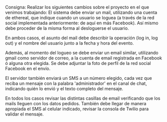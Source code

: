 Consigna:
Realizar los siguientes cambios sobre el proyecto en el que venimos trabajando:
El sistema debe enviar un mail, utilizando una cuenta de ethereal, que indique cuando un usuario se loguea (a través de la red social implementada anteriormente: de
aquí en más Facebook). Así mismo debe proceder de la misma forma al desloguerse el usuario. 

En ambos casos, el asunto del mail debe describir la operación (log in, log out) y el nombre del usuario junto a la fecha y hora del evento.

Además, al momento del logueo se debe enviar un email similar, utilizando gmail como servidor de correo, a la cuenta de email registrada en Facebook ó alguna otra elegida. Se debe adjuntar la foto de perfil de la red social Facebook en el envío.

El servidor también enviará un SMS a un número elegido, cada vez que reciba un mensaje con la palabra 'administrador' en el canal de chat, indicando quién lo envió y el texto completo del mensaje.

En todos los casos revisar las distintas casillas de email verificando que los mails lleguen con los datos pedidos. También debe llegar de manera apropiada el SMS al celular indicado, revisar la consola de Twilio para validar el mensaje.


